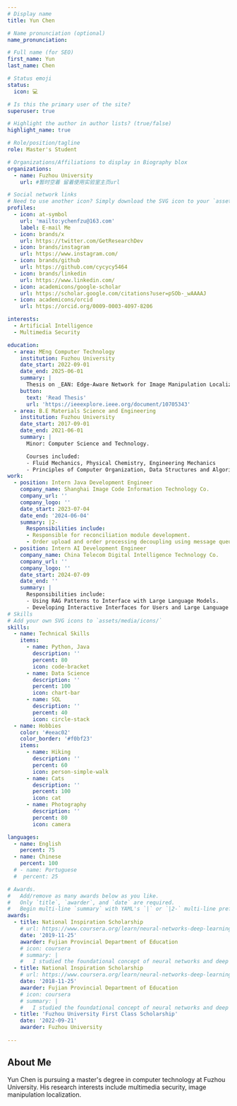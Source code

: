 ```yaml
---
# Display name
title: Yun Chen

# Name pronunciation (optional)
name_pronunciation: 

# Full name (for SEO)
first_name: Yun
last_name: Chen

# Status emoji
status:
  icon: 💻

# Is this the primary user of the site?
superuser: true

# Highlight the author in author lists? (true/false)
highlight_name: true

# Role/position/tagline
role: Master's Student

# Organizations/Affiliations to display in Biography blox
organizations:
  - name: Fuzhou University
    url: #暂时空着 留着使用实验室主页url

# Social network links
# Need to use another icon? Simply download the SVG icon to your `assets/media/icons/` folder.
profiles:
  - icon: at-symbol
    url: 'mailto:ychenfzu@163.com'
    label: E-mail Me
  - icon: brands/x
    url: https://twitter.com/GetResearchDev
  - icon: brands/instagram
    url: https://www.instagram.com/
  - icon: brands/github
    url: https://github.com/cycycy5464
  - icon: brands/linkedin
    url: https://www.linkedin.com/
  - icon: academicons/google-scholar
    url: https://scholar.google.com/citations?user=pSOb-_wAAAAJ
  - icon: academicons/orcid
    url: https://orcid.org/0009-0003-4097-8206

interests:
  - Artificial Intelligence
  - Multimedia Security

education:
  - area: MEng Computer Technology
    institution: Fuzhou University
    date_start: 2022-09-01
    date_end: 2025-06-01
    summary: |
      Thesis on _EAN: Edge-Aware Network for Image Manipulation Localization_. Supervised by Prof Hang Cheng. Presented papers at IEEE Transactions on Circuits and Systems for Video Technology.
    button:
      text: 'Read Thesis'
      url: 'https://ieeexplore.ieee.org/document/10705343'
  - area: B.E Materials Science and Engineering
    institution: Fuzhou University
    date_start: 2017-09-01
    date_end: 2021-06-01
    summary: |
      Minor: Computer Science and Technology.

      Courses included:
      - Fluid Mechanics, Physical Chemistry, Engineering Mechanics
      - Principles of Computer Organization, Data Structures and Algorithms, Database Systems, Operating Systems, Computer Networks.
work:
  - position: Intern Java Development Engineer
    company_name: Shanghai Image Code Information Technology Co.
    company_url: ''
    company_logo: ''
    date_start: 2023-07-04
    date_end: '2024-06-04'
    summary: |2-
      Responsibilities include:
      - Responsible for reconciliation module development.
      - Order upload and order processing decoupling using message queues.
  - position: Intern AI Development Engineer
    company_name: China Telecom Digital Intelligence Technology Co.
    company_url: ''
    company_logo: ''
    date_start: 2024-07-09
    date_end: ''
    summary: |
      Responsibilities include:
      - Using RAG Patterns to Interface with Large Language Models.
      - Developing Interactive Interfaces for Users and Large Language Models.
# Skills
# Add your own SVG icons to `assets/media/icons/`
skills:
  - name: Technical Skills
    items:
      - name: Python, Java
        description: ''
        percent: 80
        icon: code-bracket
      - name: Data Science
        description: ''
        percent: 100
        icon: chart-bar
      - name: SQL
        description: ''
        percent: 40
        icon: circle-stack
  - name: Hobbies
    color: '#eeac02'
    color_border: '#f0bf23'
    items:
      - name: Hiking
        description: ''
        percent: 60
        icon: person-simple-walk
      - name: Cats
        description: ''
        percent: 100
        icon: cat
      - name: Photography
        description: ''
        percent: 80
        icon: camera

languages:
  - name: English
    percent: 75
  - name: Chinese
    percent: 100
  # - name: Portuguese
  #  percent: 25

# Awards.
#   Add/remove as many awards below as you like.
#   Only `title`, `awarder`, and `date` are required.
#   Begin multi-line `summary` with YAML's `|` or `|2-` multi-line prefix and indent 2 spaces below.
awards:
  - title: National Inspiration Scholarship
    # url: https://www.coursera.org/learn/neural-networks-deep-learning
    date: '2019-11-25'
    awarder: Fujian Provincial Department of Education
    # icon: coursera
    # summary: |
    #   I studied the foundational concept of neural networks and deep learning. By the end, I was familiar with the significant technological trends driving the rise of deep learning; build, train, and apply fully connected deep neural networks; implement efficient (vectorized) neural networks; identify key parameters in a neural network’s architecture; and apply deep learning to your own applications.
  - title: National Inspiration Scholarship
    # url: https://www.coursera.org/learn/neural-networks-deep-learning
    date: '2018-11-25'
    awarder: Fujian Provincial Department of Education
    # icon: coursera
    # summary: |
    #   I studied the foundational concept of neural networks and deep learning. By the end, I was familiar with the significant technological trends driving the rise of deep learning; build, train, and apply fully connected deep neural networks; implement efficient (vectorized) neural networks; identify key parameters in a neural network’s architecture; and apply deep learning to your own applications.
  - title: 'Fuzhou University First Class Scholarship'
    date: '2022-09-21'
    awarder: Fuzhou University
    
---
```


## About Me

Yun Chen is pursuing a master's degree in computer technology at Fuzhou University. His research interests include multimedia security, image manipulation localization. 
 